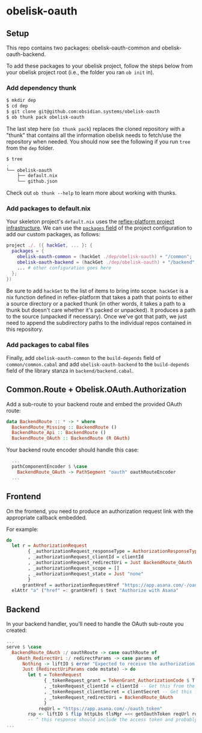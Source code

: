 # obelisk-oauth

## Setup

This repo contains two packages: obelisk-oauth-common and obelisk-oauth-backend.

To add these packages to your obelisk project, follow the steps below from your obelisk project root (i.e., the folder you ran `ob init` in).

### Add dependency thunk
```bash
$ mkdir dep
$ cd dep
$ git clone git@github.com:obsidian.systems/obelisk-oauth
$ ob thunk pack obelisk-oauth
```

The last step here (`ob thunk pack`) replaces the cloned repository with a "thunk" that contains all the information obelisk needs to fetch/use the repository when needed. You should now see the following if you run `tree` from the `dep` folder.

```bash
$ tree
.
└── obelisk-oauth
    ├── default.nix
    └── github.json
```

Check out `ob thunk --help` to learn more about working with thunks.

### Add packages to default.nix

Your skeleton project's `default.nix` uses the [reflex-platform project infrastructure](https://github.com/reflex-frp/reflex-platform/blob/develop/project/default.nix). We can use the [`packages` field](https://github.com/reflex-frp/reflex-platform/blob/develop/project/default.nix#L53-L58) of the project configuration to add our custom packages, as follows:

```nix
project ./. ({ hackGet, ... }: {
  packages = {
    obelisk-oauth-common = (hackGet ./dep/obelisk-oauth) + "/common";
    obelisk-oauth-backend = (hackGet ./dep/obelisk-oauth) + "/backend";
    ... # other configuration goes here
  };
})
```

Be sure to add `hackGet` to the list of items to bring into scope. `hackGet` is a nix function defined in reflex-platform that takes a path that points to either a source directory or a packed thunk (in other words, it takes a path to a thunk but doesn't care whether it's packed or unpacked). It produces a path to the source (unpacked if necessary). Once we've got that path, we just need to append the subdirectory paths to the individual repos contained in this repository.

### Add packages to cabal files

Finally, add `obelisk-oauth-common` to the `build-depends` field of `common/common.cabal` and add `obelisk-oauth-backend` to the `build-depends` field of the library stanza in `backend/backend.cabal`.

## Common.Route + Obelisk.OAuth.Authorization

Add a sub-route to your backend route and embed the provided OAuth route:

```haskell
data BackendRoute :: * -> * where
  BackendRoute_Missing :: BackendRoute ()
  BackendRoute_Api :: BackendRoute ()
  BackendRoute_OAuth :: BackendRoute (R OAuth)
```

Your backend route encoder should handle this case:
```haskell
  ...
  pathComponentEncoder $ \case
    BackendRoute_OAuth -> PathSegment "oauth" oauthRouteEncoder
  ...
```

## Frontend

On the frontend, you need to produce an authorization request link with the appropriate callback embedded.

For example:

```haskell
do
  let r = AuthorizationRequest
        { _authorizationRequest_responseType = AuthorizationResponseType_Code
        , _authorizationRequest_clientId = clientId
        , _authorizationRequest_redirectUri = Just BackendRoute_OAuth
        , _authorizationRequest_scope = []
        , _authorizationRequest_state = Just "none"
        }
      grantHref = authorizationRequestHref "https://app.asana.com/-/oauth_authorize" route checkedEncoder r
  elAttr "a" ("href" =: grantHref) $ text "Authorize with Asana"
```

## Backend

In your backend handler, you'll need to handle the OAuth sub-route you created:

```haskell
...
serve $ \case
  BackendRoute_OAuth :/ oauthRoute -> case oauthRoute of
    OAuth_RedirectUri :/ redirectParams -> case params of
      Nothing -> liftIO $ error "Expected to receive the authorization code here"
      Just (RedirectUriParams code mstate) -> do
        let t = TokenRequest
              { _tokenRequest_grant = TokenGrant_AuthorizationCode $ T.encodeUtf8 code
              , _tokenRequest_clientId = clientId -- Get this from the OAuth authorization server
              , _tokenRequest_clientSecret = clientSecret -- Get this from the OAuth authorization server
              , _tokenRequest_redirectUri = BackendRoute_OAuth
              }
            reqUrl = "https://app.asana.com/-/oauth_token"
        rsp <- liftIO $ flip httpLbs tlsMgr =<< getOauthToken reqUrl route checkedEncoder t
        -- ^ this response should include the access token and probably a refresh token
...
```
